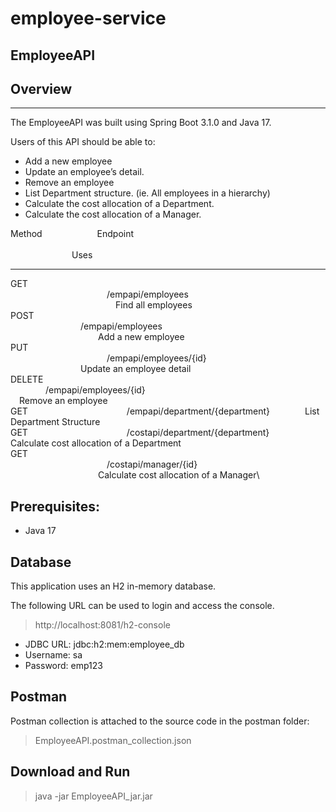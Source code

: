 # employee-service
## EmployeeAPI

## Overview

-----

The EmployeeAPI was built using Spring Boot 3.1.0 and Java 17.

Users of this API should be able to:
- Add a new employee
- Update an employee’s detail.
- Remove an employee
- List Department structure. (ie. All employees in a hierarchy)
- Calculate the cost allocation of a Department.
- Calculate the cost allocation of a Manager.

Method  &emsp;&emsp;&emsp;&emsp;&emsp;&emsp;Endpoint &emsp;&emsp;&emsp;&emsp;&emsp;&emsp;&emsp;&emsp;&emsp;&emsp;&emsp;&emsp;&emsp;&emsp;&emsp;&emsp;&emsp;&emsp;&emsp;&emsp;&emsp;&emsp;&emsp;&emsp;&emsp;&emsp;&emsp;&emsp;&emsp;&emsp;&emsp;&emsp;&emsp;&emsp;&emsp;&emsp;&emsp;&emsp;&emsp;&emsp;&emsp;&emsp;&emsp;Uses

--------
GET  &emsp;&emsp;&emsp;&emsp;&emsp;&emsp;&emsp;&emsp;&emsp;&emsp;&emsp;/empapi/employees&emsp;&emsp;&emsp;&emsp;&emsp;&emsp;&emsp;&emsp;&emsp;&emsp;&emsp;&emsp;&emsp;&emsp;&emsp;&emsp;&emsp;&emsp;&emsp;&emsp;&emsp;&emsp;&emsp;&emsp;&emsp;&emsp;&emsp;Find all employees\
POST  &emsp;&emsp;&emsp;&emsp;&emsp;&emsp;&emsp;&emsp;/empapi/employees&emsp;&emsp;&emsp;&emsp;&emsp;&emsp;&emsp;&emsp;&emsp;&emsp;&emsp;&emsp;&emsp;&emsp;&emsp;&emsp;&emsp;&emsp;&emsp;&emsp;&emsp;&emsp;&emsp;&emsp;&emsp;&emsp;&emsp;&emsp;Add a new employee\
PUT  &emsp;&emsp;&emsp;&emsp;&emsp;&emsp;&emsp;&emsp;&emsp;&emsp;&emsp;/empapi/employees/{id}&emsp;&emsp;&emsp;&emsp;&emsp;&emsp;&emsp;&emsp;&emsp;&emsp;&emsp;&emsp;&emsp;&emsp;&emsp;&emsp;&emsp;&emsp;&emsp;&emsp;&emsp;Update an employee detail\
DELETE &emsp;&emsp;&emsp;&emsp;/empapi/employees/{id}&emsp;&emsp;&emsp;&emsp;&emsp;&emsp;&emsp;&emsp;&emsp;&emsp;&emsp;&emsp;&emsp;&emsp;&emsp;&emsp;&emsp;&emsp;&emsp;&emsp;&emsp;Remove an employee\
GET  &emsp;&emsp;&emsp;&emsp;&emsp;&emsp;&emsp;&emsp;&emsp;&emsp;&emsp;/empapi/department/{department}&emsp;&emsp;&emsp;&emsp;List Department Structure\
GET  &emsp;&emsp;&emsp;&emsp;&emsp;&emsp;&emsp;&emsp;&emsp;&emsp;&emsp;/costapi/department/{department}&emsp;&emsp;&emsp;&emsp;&emsp;Calculate cost allocation of a Department\
GET  &emsp;&emsp;&emsp;&emsp;&emsp;&emsp;&emsp;&emsp;&emsp;&emsp;&emsp;/costapi/manager/{id}&emsp;&emsp;&emsp;&emsp;&emsp;&emsp;&emsp;&emsp;&emsp;&emsp;&emsp;&emsp;&emsp;&emsp;&emsp;&emsp;&emsp;&emsp;&emsp;&emsp;&emsp;&emsp;&emsp;&emsp;Calculate cost allocation of a Manager\




                    
## Prerequisites:

- Java 17

## Database

This application uses an H2 in-memory database.

The following URL can be used to login and access the console.

>http://localhost:8081/h2-console
 
- JDBC URL: jdbc:h2:mem:employee_db
- Username: sa
- Password: emp123

## Postman

Postman collection is attached to the source code in the postman folder:

> EmployeeAPI.postman_collection.json

## Download and Run

> java -jar EmployeeAPI_jar.jar
